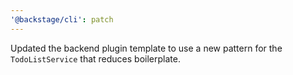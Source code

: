 ```yaml
---
'@backstage/cli': patch
---
```


Updated the backend plugin template to use a new pattern for the `TodoListService` that reduces boilerplate.
